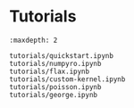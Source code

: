 # Tutorials

```{toctree}
:maxdepth: 2

tutorials/quickstart.ipynb
tutorials/numpyro.ipynb
tutorials/flax.ipynb
tutorials/custom-kernel.ipynb
tutorials/poisson.ipynb
tutorials/george.ipynb
```
